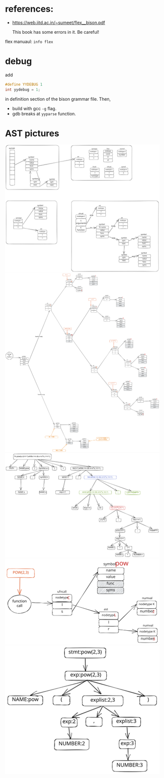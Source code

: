 # references:

  * https://web.iitd.ac.in/~sumeet/flex__bison.pdf

    This book has some errors in it. Be careful!

flex manuaul: `info flex`

# debug

add

```c
#define YYDEBUG 1
int yydebug = 1;
```

in definition section of the bison grammar file.
Then, 

- build with gcc `-g` flag. 
- gdb breaks at `yyparse` function.


# AST pictures

![ast nodes](./doc/ast.excalidraw.svg)
![ast nodes example](./doc/ex_ast.excalidraw.svg)
![ast grammar example](./doc/ex_gram.excalidraw.svg)
![fn call ast nodes example](./doc/fncall.ast.excalidraw.svg)
![fn call grammar example](./doc/fncall.gram.excalidraw.svg)
